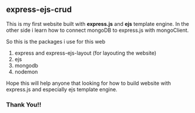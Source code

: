 ## express-ejs-crud

This is my first website built with **express.js** and **ejs** template engine. In the other side i learn how to connect mongoDB to express.js with mongoClient.

So this is the packages i use for this web
1. express and express-ejs-layout (for layouting the website)
1. ejs 
1. mongodb 
1. nodemon

Hope this will help anyone that looking for how to build website with express.js and especially ejs template engine.

### Thank You!!
